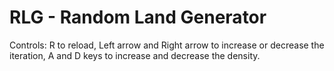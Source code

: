 # RLG - Random Land Generator

Controls: R to reload, Left arrow and Right arrow to increase or decrease the iteration, A and D keys to increase and decrease the density. 
